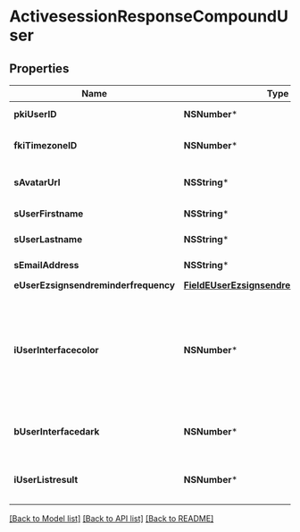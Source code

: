 # ActivesessionResponseCompoundUser

## Properties
Name | Type | Description | Notes
------------ | ------------- | ------------- | -------------
**pkiUserID** | **NSNumber*** | The unique ID of the User | 
**fkiTimezoneID** | **NSNumber*** | The unique ID of the Timezone | 
**sAvatarUrl** | **NSString*** | The url of the picture used as avatar | 
**sUserFirstname** | **NSString*** | The first name of the user | 
**sUserLastname** | **NSString*** | The last name of the user | 
**sEmailAddress** | **NSString*** | The email address. | 
**eUserEzsignsendreminderfrequency** | [**FieldEUserEzsignsendreminderfrequency***](FieldEUserEzsignsendreminderfrequency.md) |  | 
**iUserInterfacecolor** | **NSNumber*** | The int32 representation of the interface color. For example, RGB color #39435B would be 3752795 | 
**bUserInterfacedark** | **NSNumber*** | Whether to use a dark mode interface | 
**iUserListresult** | **NSNumber*** | The number of rows to return by default in lists | 

[[Back to Model list]](../README.md#documentation-for-models) [[Back to API list]](../README.md#documentation-for-api-endpoints) [[Back to README]](../README.md)


